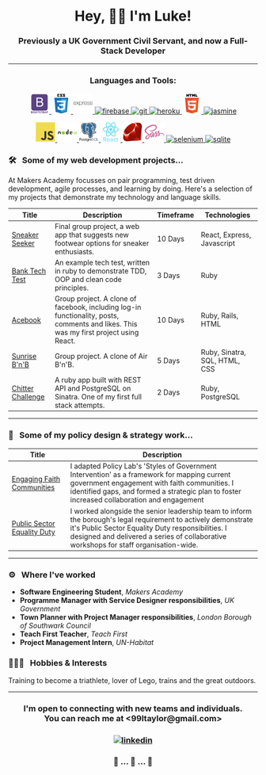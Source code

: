 <h1 align="center">Hey, 👋🏽 I'm Luke!</h1>

<h3 align="center">Previously a UK Government Civil Servant, and now a Full-Stack Developer </h3>

---

<h3 align="center">Languages and Tools:</h3>
<p align="center"> <a href="https://getbootstrap.com" target="_blank"> <img src="https://raw.githubusercontent.com/devicons/devicon/master/icons/bootstrap/bootstrap-plain-wordmark.svg" alt="bootstrap" width="40" height="40"/> </a> <a href="https://www.w3schools.com/css/" target="_blank"> <img src="https://raw.githubusercontent.com/devicons/devicon/master/icons/css3/css3-original-wordmark.svg" alt="css3" width="40" height="40"/> </a> <a href="https://expressjs.com" target="_blank"> <img src="https://raw.githubusercontent.com/devicons/devicon/master/icons/express/express-original-wordmark.svg" alt="express" width="40" height="40"/> </a> <a href="https://firebase.google.com/" target="_blank"> <img src="https://www.vectorlogo.zone/logos/firebase/firebase-icon.svg" alt="firebase" width="40" height="40"/> </a> <a href="https://git-scm.com/" target="_blank"> <img src="https://www.vectorlogo.zone/logos/git-scm/git-scm-icon.svg" alt="git" width="40" height="40"/> </a> <a href="https://heroku.com" target="_blank"> <img src="https://www.vectorlogo.zone/logos/heroku/heroku-icon.svg" alt="heroku" width="40" height="40"/> </a> <a href="https://www.w3.org/html/" target="_blank"> <img src="https://raw.githubusercontent.com/devicons/devicon/master/icons/html5/html5-original-wordmark.svg" alt="html5" width="40" height="40"/> </a> <a href="https://jasmine.github.io/" target="_blank"> <img src="https://www.vectorlogo.zone/logos/jasmine/jasmine-icon.svg" alt="jasmine" width="40" height="40"/> </a> </p>

<p align="center"> <a href="https://developer.mozilla.org/en-US/docs/Web/JavaScript" target="_blank"> <img src="https://raw.githubusercontent.com/devicons/devicon/master/icons/javascript/javascript-original.svg" alt="javascript" width="40" height="40"/> </a> <a href="https://nodejs.org" target="_blank"> <img src="https://raw.githubusercontent.com/devicons/devicon/master/icons/nodejs/nodejs-original-wordmark.svg" alt="nodejs" width="40" height="40"/> </a> <a href="https://www.postgresql.org" target="_blank"> <img src="https://raw.githubusercontent.com/devicons/devicon/master/icons/postgresql/postgresql-original-wordmark.svg" alt="postgresql" width="40" height="40"/> </a> <a href="https://reactjs.org/" target="_blank"> <img src="https://raw.githubusercontent.com/devicons/devicon/master/icons/react/react-original-wordmark.svg" alt="react" width="40" height="40"/> </a>  <a href="https://www.ruby-lang.org/en/" target="_blank"> <img src="https://raw.githubusercontent.com/devicons/devicon/master/icons/ruby/ruby-original.svg" alt="ruby" width="40" height="40"/> </a> <a href="https://sass-lang.com" target="_blank"> <img src="https://raw.githubusercontent.com/devicons/devicon/master/icons/sass/sass-original.svg" alt="sass" width="40" height="40"/> </a> <a href="https://www.selenium.dev" target="_blank"> <img src="https://raw.githubusercontent.com/detain/svg-logos/780f25886640cef088af994181646db2f6b1a3f8/svg/selenium-logo.svg" alt="selenium" width="40" height="40"/> </a> <a href="https://www.sqlite.org/" target="_blank"> <img src="https://www.vectorlogo.zone/logos/sqlite/sqlite-icon.svg" alt="sqlite" width="40" height="40"/> </a> </p>

### 🛠 &nbsp; Some of my web development projects...

At Makers Academy focusses on pair programming, test driven development, agile processes, and learning by doing. Here's a selection of my projects that demonstrate my technology and language skills.

| Title    | Description |Timeframe| Technologies|
| -------- | --------|--------| -------- |
|[Sneaker Seeker][1]|Final group project, a web app that suggests new footwear options for sneaker enthusiasts.|10 Days|React, Express, Javascript|
|[Bank Tech Test][2]|An example tech test, written in ruby to demonstrate TDD, OOP and clean code principles.|3 Days|Ruby|
| [Acebook][3]|Group project. A clone of facebook, including log-in functionality, posts, comments and likes. This was my first project using React.|10 Days|Ruby, Rails, HTML|
| [Sunrise B'n'B][4]|Group project. A clone of Air B'n'B.|5 Days|Ruby, Sinatra, SQL, HTML, CSS|
| [Chitter Challenge][5]| A ruby app built with REST API and PostgreSQL on Sinatra. One of my first full stack attempts.|2 Days| Ruby, PostgreSQL|

[1]:https://github.com/InfobyAdrienne/Test-React-Express
[2]:https://github.com/99ltaylor/bank-tech-test
[3]:https://github.com/99ltaylor/acebook-all-css-no-style
[4]:https://github.com/Ifrahhssn/makersbnb-sunrise-collective
[5]:https://github.com/99ltaylor/chitter-challenge

---
### 🎨 &nbsp; Some of my policy design & strategy work...

| Title    | Description |
| -------- | --------|
|[Engaging Faith Communities][6]|I adapted Policy Lab's 'Styles of Government Intervention' as a framework for mapping current government engagement with faith communities. I identified gaps, and formed a  strategic plan to foster increased collaboration and engagement|
|[Public Sector Equality Duty][7]|I worked alongside the senior leadership team to inform the borough's legal requirement to actively demonstrate it's Public Sector Equality Duty responsibilities. I designed and delivered a series of collaborative workshops for staff organisation-wide.|

[6]:https://99ltaylor.github.io/portfolio/#engaging_faith_communities
[7]:https://99ltaylor.github.io/portfolio/#public_sector_equality_duty

  ---

### ⚙️ &nbsp; Where I've worked

 * <strong>Software Engineering Student</strong>, <em>Makers Academy</em>
 * <strong>Programme Manager with Service Designer responsibilities</strong>, <em>UK Government</em>
  * <strong>Town Planner with Project Manager responsibilities</strong>, <em>London Borough of Southwark Council​</em>
  * <strong>Teach First Teacher</strong>, <em>Teach First</em>
  * <strong>Project Management Intern</strong>, <em>UN-Habitat</em>

### 🚴🏽‍♂️ &nbsp; Hobbies & Interests
Training to become a triathlete, lover of Lego, trains and the great outdoors.

---
<h3 align="center"> I'm open to connecting with new teams and individuals.<br>
You can reach me at <99ltaylor@gmail.com> </h3>
<h3 align="center"><a href="www.linkedin.com/in/lukeojtaylor" target="blank"><img align="center" src="https://cdn.jsdelivr.net/npm/simple-icons@3.0.1/icons/linkedin.svg" alt="linkedin" height="30" width="40" /></a></h3>

<h3 align="center"> 🌱   ...   🌿   ...   🌳  </h3>